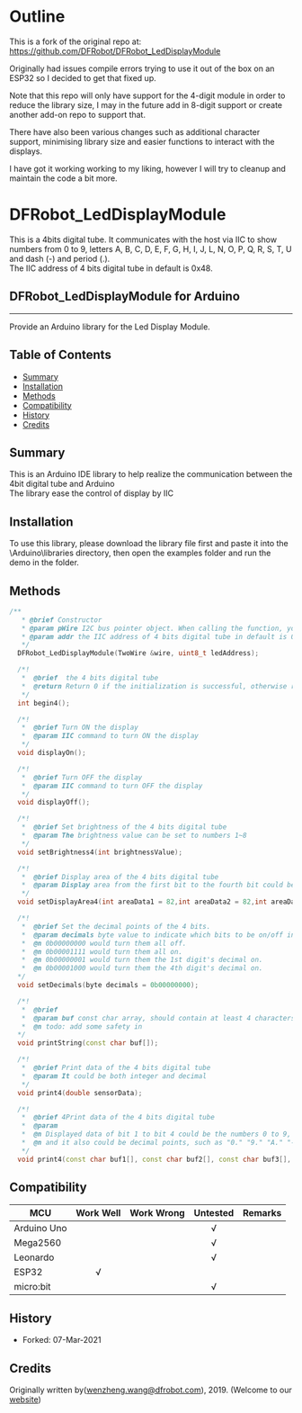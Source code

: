 # Outline
This is a fork of the original repo at: https://github.com/DFRobot/DFRobot_LedDisplayModule

Originally had issues compile errors trying to use it out of the box on an ESP32 so I decided to get that fixed up.

Note that this repo will only have support for the 4-digit module in order to reduce the library size, I may in the future add in 8-digit support or create another add-on repo to support that.

There have also been various changes such as additional character support, minimising library size and easier functions to interact with the displays.

I have got it working working to my liking, however I will try to cleanup and maintain the code a bit more.

# DFRobot_LedDisplayModule
This is a 4bits digital tube. It communicates with the host via IIC to show numbers from 0 to 9, letters A, B, C, D, E, F, G, H, I, J, L, N, O, P, Q, R, S, T, U and dash (-) and period (.). <br>
The IIC address of 4 bits digital tube in default is 0x48. <br>

## DFRobot_LedDisplayModule for Arduino
---------------------------------------------------------
Provide an Arduino library for the Led Display Module.

## Table of Contents

* [Summary](#summary)
* [Installation](#installation)
* [Methods](#methods)
* [Compatibility](#compatibility)
* [History](#history)
* [Credits](#credits)

## Summary
This is an Arduino IDE library to help realize the communication between the 4bit digital tube and Arduino<br>
The library ease the control of display by IIC<br>

## Installation

To use this library, please download the library file first and paste it into the \Arduino\libraries directory, then open the examples folder and run the demo in the folder.

## Methods

```C++
/**
   * @brief Constructor
   * @param pWire I2C bus pointer object. When calling the function, you may transfer a parameter into it. Default as Wire
   * @param addr the IIC address of 4 bits digital tube in default is 0x48
   */
  DFRobot_LedDisplayModule(TwoWire &wire, uint8_t ledAddress);

  /*!
   *  @brief  the 4 bits digital tube
   *  @return Return 0 if the initialization is successful, otherwise return non-zero
   */
  int begin4();

  /*!
   *  @brief Turn ON the display
   *  @param IIC command to turn ON the display
   */
  void displayOn();

  /*!
   *  @brief Turn OFF the display
   *  @param IIC command to turn OFF the display
   */
  void displayOff();

  /*!
   *  @brief Set brightness of the 4 bits digital tube
   *  @param The brightness value can be set to numbers 1~8
   */
  void setBrightness4(int brightnessValue);

  /*!
   *  @brief Display area of the 4 bits digital tube
   *  @param Display area from the first bit to the fourth bit could be number 1~4.
   */
  void setDisplayArea4(int areaData1 = 82,int areaData2 = 82,int areaData3 = 82,int areaData4 = 82);

  /*!
   *  @brief Set the decimal points of the 4 bits.
   *  @param decimals byte value to indicate which bits to be on/off in LSB order.
   *  @n 0b00000000 would turn them all off.
   *  @n 0b00001111 would turn them all on.
   *  @n 0b00000001 would turn them the 1st digit's decimal on.
   *  @n 0b00001000 would turn them the 4th digit's decimal on.
  */
  void setDecimals(byte decimals = 0b00000000);

  /*!
   *  @brief
   *  @param buf const char array, should contain at least 4 characters.
   *  @n todo: add some safety in
  */
  void printString(const char buf[]);

  /*!
   *  @brief Print data of the 4 bits digital tube
   *  @param It could be both integer and decimal
   */
  void print4(double sensorData);

  /*!
   *  @brief 4Print data of the 4 bits digital tube
   *  @param
   *  @n Displayed data of bit 1 to bit 4 could be the numbers 0 to 9, capital letters A, B, C, D, E, F, H, L, O, P, U and dash-,
   *  @n and it also could be decimal points, such as "0." "9." "A." "-."
   */
  void print4(const char buf1[], const char buf2[], const char buf3[], const char buf4[]);
```

## Compatibility

MCU                | Work Well    | Work Wrong   | Untested    | Remarks
------------------ | :----------: | :----------: | :---------: | -----
Arduino Uno        |             |              |      √       |
Mega2560        |             |              |       √      |
Leonardo        |             |              |      √       |
ESP32         |      √       |              |             |
micro:bit        |             |              |     √        |

## History

- Forked: 07-Mar-2021

## Credits

Originally written by(wenzheng.wang@dfrobot.com), 2019. (Welcome to our [website](https://www.dfrobot.com/))
